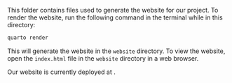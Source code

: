 This folder contains files used to generate the website for our project. To render the website, run the following command in the terminal while in this directory:

```bash
quarto render
```

This will generate the website in the `website` directory. To view the website, open the `index.html` file in the `website` directory in a web browser. 

Our website is currently deployed at []().